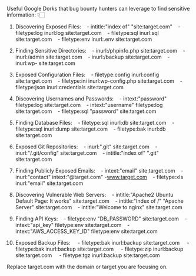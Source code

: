 Useful Google Dorks that bug bounty hunters can leverage to find sensitive information: 👇🏻

1. Discovering Exposed Files:
   - intitle:"index of" "site:target.com"
   - filetype:log inurl:log site:target.com
   - filetype:sql inurl:sql site:target.com
   - filetype:env inurl:.env site:target.com

2. Finding Sensitive Directories:
   - inurl:/phpinfo.php site:target.com
   - inurl:/admin site:target.com
   - inurl:/backup site:target.com
   - inurl:wp- site:target.com

3. Exposed Configuration Files:
   - filetype:config inurl:config site:target.com
   - filetype:ini inurl:wp-config.php site:target.com
   - filetype:json inurl:credentials site:target.com

4. Discovering Usernames and Passwords:
   - intext:"password" filetype:log site:target.com
   - intext:"username" filetype:log site:target.com
   - filetype:sql "password" site:target.com

5. Finding Database Files:
   - filetype:sql inurl:db site:target.com
   - filetype:sql inurl:dump site:target.com
   - filetype:bak inurl:db site:target.com

6. Exposed Git Repositories:
   - inurl:".git" site:target.com
   - inurl:"/.git/config" site:target.com
   - intitle:"index of" ".git" site:target.com

7. Finding Publicly Exposed Emails:
   - intext:"email" site:target.com
   - inurl:"contact" intext:"@target.com" -www.target.com
   - filetype:xls inurl:"email" site:target.com

8. Discovering Vulnerable Web Servers:
   - intitle:"Apache2 Ubuntu Default Page: It works" site:target.com
   - intitle:"Index of /" "Apache Server" site:target.com
   - intitle:"Welcome to nginx" site:target.com

9. Finding API Keys:
   - filetype:env "DB_PASSWORD" site:target.com
   - intext:"api_key" filetype:env site:target.com
   - intext:"AWS_ACCESS_KEY_ID" filetype:env site:target.com

10. Exposed Backup Files:
    - filetype:bak inurl:backup site:target.com
    - filetype:bak inurl:backup site:target.com
    - filetype:zip inurl:backup site:target.com
    - filetype:tgz inurl:backup site:target.com

Replace target.com with the domain or target you are focusing on.

